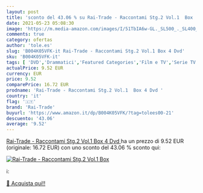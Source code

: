 ```yaml
---
layout: post
title: 'sconto del 43.06 % su Rai-Trade - Raccontami Stg.2 Vol.1  Box   '
date: 2021-05-23 05:08:30
image: 'https://m.media-amazon.com/images/I/51TbIA6w-GL._SL500_._SL400_.jpg'
comments: true
category: ofertas
author: 'tole.es'
slug: 'B004K05VFK-it Rai-Trade - Raccontami Stg.2 Vol.1 Box 4 Dvd'
sku: 'B004K05VFK-it'
tags: [ 'DVD','Drammatici','Featured Categories','Film e TV','Serie TV','rai-trade', ]
actualPrice: 9.52 EUR
currency: EUR
price: 9.52
comparePrice: 16.72 EUR
prodname: 'Rai-Trade - Raccontami Stg.2 Vol.1  Box 4 Dvd '
country: 'it'
flag: '🇮🇹'
brand: 'Rai-Trade'
buyurl: 'https://www.amazon.it/dp/B004K05VFK/?tag=tolees00-21'
descuento: '43.06'
average: '9.52'
---
```


[Rai-Trade - Raccontami Stg.2 Vol.1  Box 4 Dvd ](https://www.amazon.it/dp/B004K05VFK/?tag=tolees00-21) ha un prezzo di 9.52 EUR (originale: 16.72 EUR) con uno sconto del 43.06 % sconto qui:

[![Rai-Trade - Raccontami Stg.2 Vol.1  Box ](https://m.media-amazon.com/images/I/51TbIA6w-GL._SL500_._SL400_.jpg)](https://www.amazon.it/dp/B004K05VFK/?tag=tolees00-21)

ℹ️:


[🛒 Acquista qui!!](https://www.amazon.it/dp/B004K05VFK/?tag=tolees00-21)

